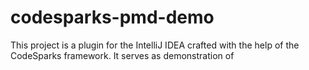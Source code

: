 # codesparks-pmd-demo

This project is a plugin for the IntelliJ IDEA crafted with the help of the CodeSparks framework. It serves as demonstration of 

